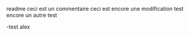 readme
ceci est un commentaire
ceci est encore une modification test
encore un autre test

-test alex
